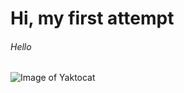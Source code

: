 # Hi, my first attempt
###### Hello 

![Image of Yaktocat](https://octodex.github.com/images/yaktocat.png)
